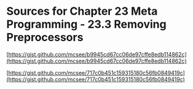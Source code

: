 # Sources for Chapter 23 Meta Programming - 23.3 Removing Preprocessors


[https://gist.github.com/mcsee/b9945cd67cc06de97cffe8edb114862c](https://gist.github.com/mcsee/b9945cd67cc06de97cffe8edb114862c)

[https://gist.github.com/mcsee/717c0b451c159315180c56fb0849419c](https://gist.github.com/mcsee/717c0b451c159315180c56fb0849419c)